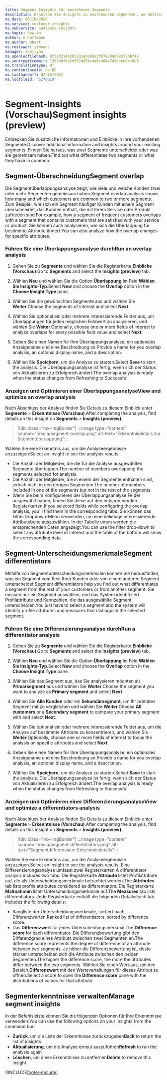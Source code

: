 ```yaml
---
title: Segment Insights für bestehende Segmente
description: Erhalten Sie Insights zu bestehenden Segmenten, um Unterschiede und Gemeinsamkeiten zu erkennen.
ms.date: 06/10/2020
ms.service: customer-insights
ms.subservice: audience-insights
ms.topic: how-to
author: m-hartmann
ms.author: mhart
ms.reviewer: jimsonc
manager: shellyha
ms.openlocfilehash: d731d21462b5a31aba0653f87e299d98373bbf49
ms.sourcegitcommit: 139548f8a2d0f24d54c4a6c404a743eeeb8ef8e0
ms.translationtype: HT
ms.contentlocale: de-DE
ms.lasthandoff: 02/15/2021
ms.locfileid: "5270019"
---
```

# <a name="segment-insights-preview"></a><span data-ttu-id="bd2e8-103">Segment-Insights (Vorschau)</span><span class="sxs-lookup"><span data-stu-id="bd2e8-103">Segment insights (preview)</span></span>

<span data-ttu-id="bd2e8-104">Entdecken Sie zusätzliche Informationen und Einblicke in Ihre vorhandenen Segmente.</span><span class="sxs-lookup"><span data-stu-id="bd2e8-104">Discover additional information and insights around your existing segments.</span></span> <span data-ttu-id="bd2e8-105">Finden Sie heraus, was zwei Segmente unterscheidet oder was sie gemeinsam haben.</span><span class="sxs-lookup"><span data-stu-id="bd2e8-105">Find out what differentiates two segments or what they have in common.</span></span>

## <a name="segment-overlap"></a><span data-ttu-id="bd2e8-106">Segment-Überschneidung</span><span class="sxs-lookup"><span data-stu-id="bd2e8-106">Segment overlap</span></span>

<span data-ttu-id="bd2e8-107">Die Segmentüberlappungsanalyse zeigt, wie viele und welche Kunden zwei oder mehr Segmenten gemeinsam haben.</span><span class="sxs-lookup"><span data-stu-id="bd2e8-107">Segment overlap analysis shows how many and which customers are common to two or more segments.</span></span> <span data-ttu-id="bd2e8-108">Zum Beispiel, wie sich ein Segment häufiger Kunden mit einem Segment überschneidet, das Kunden enthält, die mit Ihrem Service oder Produkt zufrieden sind.</span><span class="sxs-lookup"><span data-stu-id="bd2e8-108">For example, how a segment of frequent customers overlaps with a segment that contains customers that are satisfied with your service or product.</span></span>
<span data-ttu-id="bd2e8-109">Sie können auch analysieren, wie sich die Überlappung für bestimmte Attribute ändert.</span><span class="sxs-lookup"><span data-stu-id="bd2e8-109">You can also analyze how the overlap changes for specific attributes.</span></span>

### <a name="run-an-overlap-analysis"></a><span data-ttu-id="bd2e8-110">Führen Sie eine Überlappungsanalyse durch</span><span class="sxs-lookup"><span data-stu-id="bd2e8-110">Run an overlap analysis</span></span>

1. <span data-ttu-id="bd2e8-111">Gehen Sie zu **Segmente** und wählen Sie die Registerkarte **Einblicke (Vorschau)**.</span><span class="sxs-lookup"><span data-stu-id="bd2e8-111">Go to **Segments** and select the **Insights (preview)** tab.</span></span>

1. <span data-ttu-id="bd2e8-112">Wählen **Neu** und wählen Sie die Option **Überlappung** im Feld **Wählen Sie Insights-Typ**.</span><span class="sxs-lookup"><span data-stu-id="bd2e8-112">Select **New** and choose the **Overlap** option in the **Choose Insight Type** pane.</span></span>

1. <span data-ttu-id="bd2e8-113">Wählen Sie die gewünschten Segmente aus und wählen Sie **Weiter**.</span><span class="sxs-lookup"><span data-stu-id="bd2e8-113">Choose the segments of interest and select **Next**.</span></span>

1. <span data-ttu-id="bd2e8-114">Wählen Sie optional ein oder mehrere interessierende Felder aus, um Überlappungen für jeden möglichen Feldwert zu analysieren, und wählen Sie **Weiter**.</span><span class="sxs-lookup"><span data-stu-id="bd2e8-114">Optionally, choose one or more fields of interest to analyze overlaps for every possible field value and select **Next**.</span></span>

1. <span data-ttu-id="bd2e8-115">Geben Sie einen Namen für Ihre Überlappungsanalyse, ein optionales Anzeigename und eine Beschreibung an.</span><span class="sxs-lookup"><span data-stu-id="bd2e8-115">Provide a name for you overlap analysis, an optional display name, and a description.</span></span>

1. <span data-ttu-id="bd2e8-116">Wählen Sie **Speichern**, um die Analyse zu starten.</span><span class="sxs-lookup"><span data-stu-id="bd2e8-116">Select **Save** to start the analysis.</span></span> <span data-ttu-id="bd2e8-117">Die Überlappungsanalyse ist fertig, wenn sich der Status von Aktualisieren zu Erfolgreich ändert.</span><span class="sxs-lookup"><span data-stu-id="bd2e8-117">The overlap analysis is ready when the status changes from Refreshing to Successful.</span></span>

### <a name="view-and-optimize-an-overlap-analysis"></a><span data-ttu-id="bd2e8-118">Anzeigen und Optimieren einer Überlappungsanalyse</span><span class="sxs-lookup"><span data-stu-id="bd2e8-118">View and optimize an overlap analysis</span></span>

<span data-ttu-id="bd2e8-119">Nach Abschluss der Analyse finden Sie Details zu diesem Einblick unter **Segmente** > **Erkenntnisse (Vorschau)**.</span><span class="sxs-lookup"><span data-stu-id="bd2e8-119">After completing the analysis, find details on this insight on **Segments** > **Insights (preview)**.</span></span>

> [!div class="mx-imgBorder"]
> :::image type="content" source="media/segment-overlap.png" alt-text="Erkenntnisdetails zur Segmentüberlappung":::

<span data-ttu-id="bd2e8-121">Wählen Sie eine Erkenntnis aus, um die Analyseergebnisse anzuzeigen:</span><span class="sxs-lookup"><span data-stu-id="bd2e8-121">Select an insight to see the analysis results:</span></span>

- <span data-ttu-id="bd2e8-122">Die Anzahl der Mitglieder, die die für die Analyse ausgewählten Segmente überlappen.</span><span class="sxs-lookup"><span data-stu-id="bd2e8-122">The number of members overlapping the segments selected for analysis.</span></span>
- <span data-ttu-id="bd2e8-123">Die Anzahl der Mitglieder, die in einem der Segmente enthalten sind, jedoch nicht in den übrigen Segmenten.</span><span class="sxs-lookup"><span data-stu-id="bd2e8-123">The number of members included in one of the segments but not in the rest of the segments.</span></span>
- <span data-ttu-id="bd2e8-124">Wenn Sie beim Konfigurieren der Überlappungsanalyse Felder ausgewählt haben, finden Sie diese auf den entsprechenden Registerkarten.</span><span class="sxs-lookup"><span data-stu-id="bd2e8-124">If you selected fields while configuring the overlap analysis, you'll find them in the corresponding tabs.</span></span> <span data-ttu-id="bd2e8-125">Sie können das Filter-Dropdown-Menü verwenden, um eine beliebige interessierende Attributebene auszuwählen. In der Tabelle unten werden die entsprechenden Daten angezeigt.</span><span class="sxs-lookup"><span data-stu-id="bd2e8-125">You can use the filter drop-down to select any attribute level of interest and the table at the bottom will show the corresponding data.</span></span>

## <a name="segment-differentiators"></a><span data-ttu-id="bd2e8-126">Segment-Unterscheidungsmerkmale</span><span class="sxs-lookup"><span data-stu-id="bd2e8-126">Segment differentiators</span></span>

<span data-ttu-id="bd2e8-127">Mithilfe von Segmentunterscheidungsmerkmalen können Sie herausfinden, was ein Segment vom Rest Ihrer Kunden oder von einem anderen Segment unterscheidet.</span><span class="sxs-lookup"><span data-stu-id="bd2e8-127">Segment differentiators help you find out what differentiates a segment from the rest of your customers or from another segment.</span></span> <span data-ttu-id="bd2e8-128">Sie müssen nur ein Segment auswählen, und das System identifiziert Profilattribute und Kennzahlen, die das ausgewählte Segment unterscheiden.</span><span class="sxs-lookup"><span data-stu-id="bd2e8-128">You just have to select a segment and the system will identify profile attributes and measures that distinguish the selected segment.</span></span>

### <a name="run-a-differentiator-analysis"></a><span data-ttu-id="bd2e8-129">Führen Sie eine Differenzierungsanalyse durch</span><span class="sxs-lookup"><span data-stu-id="bd2e8-129">Run a differentiator analysis</span></span>

1. <span data-ttu-id="bd2e8-130">Gehen Sie zu **Segmente** und wählen Sie die Registerkarte **Einblicke (Vorschau)**.</span><span class="sxs-lookup"><span data-stu-id="bd2e8-130">Go to **Segments** and select the **Insights (preview)** tab.</span></span>

1. <span data-ttu-id="bd2e8-131">Wählen **Neu** und wählen Sie die Option **Überlappung** im Feld **Wählen Sie Insights-Typ**.</span><span class="sxs-lookup"><span data-stu-id="bd2e8-131">Select **New** and choose the **Overlap** option in the **Choose Insight Type** pane.</span></span>

1. <span data-ttu-id="bd2e8-132">Wählen Sie das Segment aus, das Sie analysieren möchten als **Primärsegment** aus und wählen Sie **Weiter**.</span><span class="sxs-lookup"><span data-stu-id="bd2e8-132">Choose the segment you want to analyze as **Primary segment** and select **Next**.</span></span>

1. <span data-ttu-id="bd2e8-133">Wählen Sie **Alle Kunden** oder ein **Sekundärsegment**, um Ihr primäres Segment mit zu vergleichen und wählen Sie **Weiter**.</span><span class="sxs-lookup"><span data-stu-id="bd2e8-133">Choose **All customers** or a **Secondary segment** to compare your primary segment with and select **Next**.</span></span>

1. <span data-ttu-id="bd2e8-134">Wählen Sie optional ein oder mehrere interessierende Felder aus, um die Analyse auf bestimmte Attribute zu konzentrieren, und wählen Sie **Weiter**.</span><span class="sxs-lookup"><span data-stu-id="bd2e8-134">Optionally, choose one or more fields of interest to focus the analysis on specific attributes and select **Next**.</span></span>

1. <span data-ttu-id="bd2e8-135">Geben Sie einen Namen für Ihre Überlappungsanalyse, ein optionales Anzeigename und eine Beschreibung an.</span><span class="sxs-lookup"><span data-stu-id="bd2e8-135">Provide a name for you overlap analysis, an optional display name, and a description.</span></span>

1. <span data-ttu-id="bd2e8-136">Wählen Sie **Speichern**, um die Analyse zu starten.</span><span class="sxs-lookup"><span data-stu-id="bd2e8-136">Select **Save** to start the analysis.</span></span> <span data-ttu-id="bd2e8-137">Die Überlappungsanalyse ist fertig, wenn sich der Status von Aktualisieren zu Erfolgreich ändert.</span><span class="sxs-lookup"><span data-stu-id="bd2e8-137">The overlap analysis is ready when the status changes from Refreshing to Successful.</span></span>

### <a name="view-and-optimize-a-differentiators-analysis"></a><span data-ttu-id="bd2e8-138">Anzeigen und Optimieren einer Differenzierungsanalyse</span><span class="sxs-lookup"><span data-stu-id="bd2e8-138">View and optimize a differentiators analysis</span></span>

<span data-ttu-id="bd2e8-139">Nach Abschluss der Analyse finden Sie Details zu diesem Einblick unter **Segmente** > **Erkenntnisse (Vorschau)**.</span><span class="sxs-lookup"><span data-stu-id="bd2e8-139">After completing the analysis, find details on this insight on **Segments** > **Insights (preview)**.</span></span>

> [!div class="mx-imgBorder"]
> :::image type="content" source="media/segment-differentiators.png" alt-text="Segmentdifferenziator Erkenntnisdetails":::

<span data-ttu-id="bd2e8-141">Wählen Sie eine Erkenntnis aus, um die Analyseergebnisse anzuzeigen.</span><span class="sxs-lookup"><span data-stu-id="bd2e8-141">Select an insight to see the analysis results.</span></span> <span data-ttu-id="bd2e8-142">Eine Differenzierungsanalyse umfasst zwei Registerkarten.</span><span class="sxs-lookup"><span data-stu-id="bd2e8-142">A differentiator analysis includes two tabs.</span></span> <span data-ttu-id="bd2e8-143">Die Registerkarte **Attribute** listet Profilattribute auf, die als Unterscheidungsmerkmale betrachtet werden.</span><span class="sxs-lookup"><span data-stu-id="bd2e8-143">The **Attributes** tab lists profile attributes considered as differentiators.</span></span> <span data-ttu-id="bd2e8-144">Die Registerkarte **Maßnahmen** listet Unterscheidungsmerkmale auf.</span><span class="sxs-lookup"><span data-stu-id="bd2e8-144">The **Measures** tab lists differentiators.</span></span> <span data-ttu-id="bd2e8-145">Jede Registerkarte enthält die folgenden Details:</span><span class="sxs-lookup"><span data-stu-id="bd2e8-145">Each tab includes the following details:</span></span>

- <span data-ttu-id="bd2e8-146">Rangliste der Unterscheidungsmerkmale, sortiert nach Differenzwerten.</span><span class="sxs-lookup"><span data-stu-id="bd2e8-146">Ranked list of differentiators, sorted by difference score.</span></span>
- <span data-ttu-id="bd2e8-147">Das **Differenzwert** für jedes Unterscheidungsmerkmal.</span><span class="sxs-lookup"><span data-stu-id="bd2e8-147">The **Difference score** for each differentiator.</span></span> <span data-ttu-id="bd2e8-148">Die Differenzbewertung gibt den Differenzgrad eines Attributs zwischen zwei Segmenten an.</span><span class="sxs-lookup"><span data-stu-id="bd2e8-148">The difference score represents the degree of difference of an attribute between two segments.</span></span> <span data-ttu-id="bd2e8-149">Je höher die Differenzbewertung ist, desto stärker unterscheiden sich die Attribute zwischen den beiden Segmenten.</span><span class="sxs-lookup"><span data-stu-id="bd2e8-149">The higher the difference score, the more the attributes differ between the two segments.</span></span> <span data-ttu-id="bd2e8-150">Wählen Sie einen Wert aus, um den Bereich **Differenzwert** mit den Werteverteilungen für dieses Attribut zu öffnen.</span><span class="sxs-lookup"><span data-stu-id="bd2e8-150">Select a score to open the **Difference score** pane with the distributions of values for that attribute.</span></span>

## <a name="manage-segment-insights"></a><span data-ttu-id="bd2e8-151">Segmenterkenntnisse verwalten</span><span class="sxs-lookup"><span data-stu-id="bd2e8-151">Manage segment insights</span></span>

<span data-ttu-id="bd2e8-152">In der Befehlsleiste können Sie die folgenden Optionen für Ihre Erkenntnisse verwenden:</span><span class="sxs-lookup"><span data-stu-id="bd2e8-152">You can use the following options on your insights from the command bar:</span></span>

- <span data-ttu-id="bd2e8-153">**Zurück**, um die Liste der Erkenntnisse zurückzugeben</span><span class="sxs-lookup"><span data-stu-id="bd2e8-153">**Back** to return the list of insights</span></span>
- <span data-ttu-id="bd2e8-154">**Aktualisierung**, um die Analyse erneut auszuführen</span><span class="sxs-lookup"><span data-stu-id="bd2e8-154">**Refresh** to run the analysis again</span></span>
- <span data-ttu-id="bd2e8-155">**Löschen**, um diese Erkenntnisse zu entfernen</span><span class="sxs-lookup"><span data-stu-id="bd2e8-155">**Delete** to remove this insight</span></span>


[!INCLUDE[footer-include](../includes/footer-banner.md)]